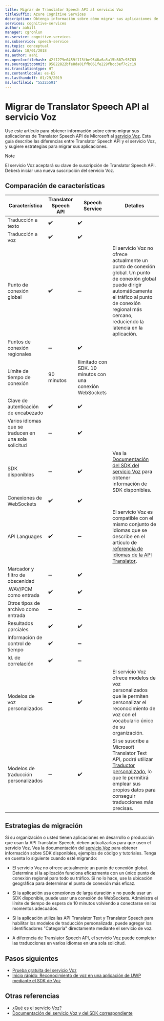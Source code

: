 ```yaml
---
title: Migrar de Translator Speech API al servicio Voz
titleSuffix: Azure Cognitive Services
description: Obtenga información sobre cómo migrar sus aplicaciones de Translator Speech API al servicio Voz.
services: cognitive-services
author: aahill
manager: cgronlun
ms.service: cognitive-services
ms.subservice: speech-service
ms.topic: conceptual
ms.date: 10/01/2018
ms.author: aahi
ms.openlocfilehash: 42f1279e0459f113fbe9540a6a3a15b307c93763
ms.sourcegitcommit: 95822822bfe8da01ffb061fe229fbcc3ef7c2c19
ms.translationtype: HT
ms.contentlocale: es-ES
ms.lasthandoff: 01/29/2019
ms.locfileid: "55225591"
---
```

# <a name="migrate-from-the-translator-speech-api-to-the-speech-service"></a>Migrar de Translator Speech API al servicio Voz

Use este artículo para obtener información sobre cómo migrar sus aplicaciones de Translator Speech API de Microsoft al [servicio Voz](index.yml). Esta guía describe las diferencias entre Translator Speech API y el servicio Voz, y sugiere estrategias para migrar sus aplicaciones.

> [!NOTE]
> El servicio Voz aceptará su clave de suscripción de Translator Speech API. Deberá iniciar una nueva suscripción del servicio Voz.

## <a name="comparison-of-features"></a>Comparación de características

| Característica                                           | Translator Speech API                                  | Speech Service | Detalles                                                                                                                                                                                                                                                                            |
|---------------------------------------------------|-----------------------------------------------------------------|------------------------------------|------------------------------------------------------------------------------------------------------------------------------------------------------------------------------------------------------------------------------------------------------------------------------------|
| Traducción a texto                               | :heavy_check_mark:                                              | :heavy_check_mark:                 |                                                                                                                                                                                                                                                                                    |
| Traducción a voz                             | :heavy_check_mark:                                              | :heavy_check_mark:                 |                                                                                                                                                                                                                                                                                    |
| Punto de conexión global                                   | :heavy_check_mark:                                              | :heavy_minus_sign:                 | El servicio Voz no ofrece actualmente un punto de conexión global. Un punto de conexión global puede dirigir automáticamente el tráfico al punto de conexión regional más cercano, reduciendo la latencia en la aplicación.                                                    |
| Puntos de conexión regionales                                | :heavy_minus_sign:                                              | :heavy_check_mark:                 |                                                                                                                                                                                                                                                                                    |
| Límite de tiempo de conexión                             | 90 minutos                                               | Ilimitado con SDK. 10 minutos con una conexión WebSockets                                                                                                                                                                                                                                                                                   |
| Clave de autenticación de encabezado                                | :heavy_check_mark:                                              | :heavy_check_mark:                 |                                                                                                                                                                                                                                                                                    |
| Varios idiomas que se traducen en una sola solicitud | :heavy_minus_sign:                                              | :heavy_check_mark:                 |                                                                                                                                                                                                                                                                                    |
| SDK disponibles                                    | :heavy_minus_sign:                                              | :heavy_check_mark:                 | Vea la [Documentación del SDK del servicio Voz](index.yml) para obtener información de SDK disponibles.                                                                                                                                                    |
| Conexiones de WebSockets                             | :heavy_check_mark:                                              | :heavy_check_mark:                 |                                                                                                                                                                                                                                                                                    |
| API Languages                                     | :heavy_check_mark:                                              | :heavy_minus_sign:                 | El servicio Voz es compatible con el mismo conjunto de idiomas que se describe en el artículo de [referencia de idiomas de la API Translator](../translator-speech/languages-reference.md). |
| Marcador y filtro de obscenidad                       | :heavy_minus_sign:                                              | :heavy_check_mark:                 |                                                                                                                                                                                                                                                                                    |
| .WAV/PCM como entrada                                 | :heavy_check_mark:                                              | :heavy_check_mark:                 |                                                                                                                                                                                                                                                                                    |
| Otros tipos de archivo como entrada                         | :heavy_minus_sign:                                              | :heavy_minus_sign:                 |                                                                                                                                                                                                                                                                                    |
| Resultados parciales                                   | :heavy_check_mark:                                              | :heavy_check_mark:                 |                                                                                                                                                                                                                                                                                    |
| Información de control de tiempo                                       | :heavy_check_mark:                                              | :heavy_minus_sign:                 |                                                                                                                                                                 |
| Id. de correlación                                    | :heavy_check_mark:                                              | :heavy_minus_sign:                 |                                                                                                                                                                                                                                                                                    |
| Modelos de voz personalizados                              | :heavy_minus_sign:                                              | :heavy_check_mark:                 | El servicio Voz ofrece modelos de voz personalizados que le permiten personalizar el reconocimiento de voz con el vocabulario único de su organización.                                                                                                                                           |
| Modelos de traducción personalizados                         | :heavy_minus_sign:                                              | :heavy_check_mark:                 | Si se suscribe a Microsoft Translator Text API, podrá utilizar [Traductor personalizado](https://www.microsoft.com/translator/business/customization/), lo que le permitirá emplear sus propios datos para conseguir traducciones más precisas.                                                 |

## <a name="migration-strategies"></a>Estrategias de migración

Si su organización o usted tienen aplicaciones en desarrollo o producción que usan la API Translator Speech, deben actualizarlas para que usen el servicio Voz. Vea la documentación del [servicio Voz](index.yml) para obtener información sobre SDK disponibles, ejemplos de código y tutoriales. Tenga en cuenta lo siguiente cuando esté migrando:

* El servicio Voz no ofrece actualmente un punto de conexión global. Determine si la aplicación funciona eficazmente con un único punto de conexión regional para todo su tráfico. Si no lo hace, use la ubicación geográfica para determinar el punto de conexión más eficaz.

* Si la aplicación usa conexiones de larga duración y no puede usar un SDK disponible, puede usar una conexión de WebSockets. Administre el límite de tiempo de espera de 10 minutos volviendo a conectarse en los momentos adecuados.

* Si la aplicación utiliza las API Translator Text y Translator Speech para habilitar los modelos de traducción personalizada, puede agregar los identificadores "Categoría" directamente mediante el servicio de voz.

* A diferencia de Translator Speech API, el servicio Voz puede completar las traducciones en varios idiomas en una sola solicitud.

## <a name="next-steps"></a>Pasos siguientes

* [Prueba gratuita del servicio Voz](get-started.md)
* [Inicio rápido: Reconocimiento de voz en una aplicación de UWP mediante el SDK de Voz](quickstart-csharp-uwp.md)

## <a name="see-also"></a>Otras referencias

* [¿Qué es el servicio Voz?](overview.md)
* [Documentación del servicio Voz y del SDK correspondiente](https://docs.microsoft.com/azure/cognitive-services/speech-service/speech-devices-sdk-qsg)
